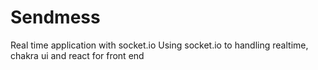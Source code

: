 # Sendmess
Real time application with socket.io
Using socket.io to handling realtime, chakra ui and react for front end 
